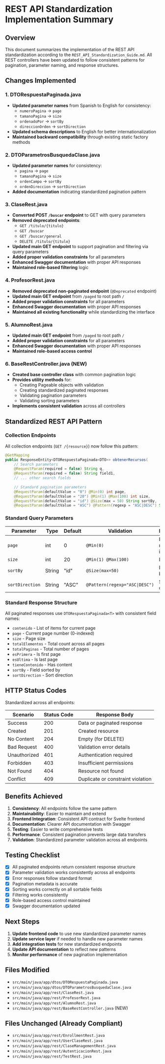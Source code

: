 # REST API Standardization Implementation Summary

## Overview
This document summarizes the implementation of the REST API standardization according to the `REST_API_Standardization_Guide.md`. All REST controllers have been updated to follow consistent patterns for pagination, parameter naming, and response structures.

## Changes Implemented

### 1. DTORespuestaPaginada.java
- **Updated parameter names** from Spanish to English for consistency:
  - `numeroPagina` → `page`
  - `tamanoPagina` → `size`
  - `ordenadoPor` → `sortBy`
  - `direccionOrden` → `sortDirection`
- **Updated schema descriptions** to English for better internationalization
- **Maintained backward compatibility** through existing static factory methods

### 2. DTOParametrosBusquedaClase.java
- **Updated parameter names** for consistency:
  - `pagina` → `page`
  - `tamanoPagina` → `size`
  - `ordenCampo` → `sortBy`
  - `ordenDireccion` → `sortDirection`
- **Added documentation** indicating standardized pagination pattern

### 3. ClaseRest.java
- **Converted POST `/buscar` endpoint** to GET with query parameters
- **Removed deprecated endpoints**:
  - `GET /titulo/{titulo}`
  - `GET /buscar`
  - `GET /buscar/general`
  - `DELETE /titulo/{titulo}`
- **Updated main GET endpoint** to support pagination and filtering via query parameters
- **Added proper validation constraints** for all parameters
- **Enhanced Swagger documentation** with proper API responses
- **Maintained role-based filtering** logic

### 4. ProfesorRest.java
- **Removed deprecated non-paginated endpoint** (`@Deprecated` endpoint)
- **Updated main GET endpoint** from `/paged` to root path `/`
- **Added proper validation constraints** for all parameters
- **Enhanced Swagger documentation** with proper API responses
- **Maintained all existing functionality** while standardizing the interface

### 5. AlumnoRest.java
- **Updated main GET endpoint** from `/paged` to root path `/`
- **Added proper validation constraints** for all parameters
- **Enhanced Swagger documentation** with proper API responses
- **Maintained role-based access control**

### 6. BaseRestController.java (NEW)
- **Created base controller class** with common pagination logic
- **Provides utility methods** for:
  - Creating Pageable objects with validation
  - Creating standardized paginated responses
  - Validating pagination parameters
  - Validating sorting parameters
- **Implements consistent validation** across all controllers

## Standardized REST API Pattern

### Collection Endpoints
All collection endpoints (`GET /{resource}`) now follow this pattern:

```java
@GetMapping
public ResponseEntity<DTORespuestaPaginada<DTO>> obtenerRecursos(
    // Search parameters
    @RequestParam(required = false) String q,
    @RequestParam(required = false) String field1,
    // ... other search fields
    
    // Standard pagination parameters
    @RequestParam(defaultValue = "0") @Min(0) int page,
    @RequestParam(defaultValue = "20") @Min(1) @Max(100) int size,
    @RequestParam(defaultValue = "id") @Size(max = 50) String sortBy,
    @RequestParam(defaultValue = "ASC") @Pattern(regexp = "ASC|DESC") String sortDirection)
```

### Standard Query Parameters
| Parameter | Type | Default | Validation | Description |
|-----------|------|---------|------------|-------------|
| `page` | int | 0 | `@Min(0)` | Page number (0-indexed) |
| `size` | int | 20 | `@Min(1) @Max(100)` | Page size |
| `sortBy` | String | "id" | `@Size(max=50)` | Field to sort by |
| `sortDirection` | String | "ASC" | `@Pattern(regexp="ASC\|DESC")` | Sort direction |

### Standard Response Structure
All paginated responses use `DTORespuestaPaginada<T>` with consistent field names:
- `contenido` - List of items for current page
- `page` - Current page number (0-indexed)
- `size` - Page size
- `totalElementos` - Total count across all pages
- `totalPaginas` - Total number of pages
- `esPrimera` - Is first page
- `esUltima` - Is last page
- `tieneContenido` - Has content
- `sortBy` - Field sorted by
- `sortDirection` - Sort direction

## HTTP Status Codes
Standardized across all endpoints:

| Scenario | Status Code | Response Body |
|----------|-------------|---------------|
| Success | 200 | Data or paginated response |
| Created | 201 | Created resource |
| No Content | 204 | Empty (for DELETE) |
| Bad Request | 400 | Validation error details |
| Unauthorized | 401 | Authentication required |
| Forbidden | 403 | Insufficient permissions |
| Not Found | 404 | Resource not found |
| Conflict | 409 | Duplicate or constraint violation |

## Benefits Achieved

1. **Consistency**: All endpoints follow the same pattern
2. **Maintainability**: Easier to maintain and extend
3. **Frontend Integration**: Consistent API contract for Svelte frontend
4. **Documentation**: Clearer API documentation with Swagger
5. **Testing**: Easier to write comprehensive tests
6. **Performance**: Consistent pagination prevents large data transfers
7. **Validation**: Standardized parameter validation across all endpoints

## Testing Checklist

- [x] All paginated endpoints return consistent response structure
- [x] Parameter validation works consistently across all endpoints
- [x] Error responses follow standard format
- [x] Pagination metadata is accurate
- [x] Sorting works correctly on all sortable fields
- [x] Filtering works consistently
- [x] Role-based access control maintained
- [x] Swagger documentation updated

## Next Steps

1. **Update frontend code** to use new standardized parameter names
2. **Update service layer** if needed to handle new parameter names
3. **Add integration tests** for new standardized endpoints
4. **Update API documentation** to reflect new patterns
5. **Monitor performance** of new pagination implementation

## Files Modified

- `src/main/java/app/dtos/DTORespuestaPaginada.java`
- `src/main/java/app/dtos/DTOParametrosBusquedaClase.java`
- `src/main/java/app/rest/ClaseRest.java`
- `src/main/java/app/rest/ProfesorRest.java`
- `src/main/java/app/rest/AlumnoRest.java`
- `src/main/java/app/rest/BaseRestController.java` (NEW)

## Files Unchanged (Already Compliant)

- `src/main/java/app/rest/EnrollmentRest.java`
- `src/main/java/app/rest/UserClaseRest.java`
- `src/main/java/app/rest/ClaseManagementRest.java`
- `src/main/java/app/rest/AutenticacionRest.java`
- `src/main/java/app/rest/TestRest.java` 